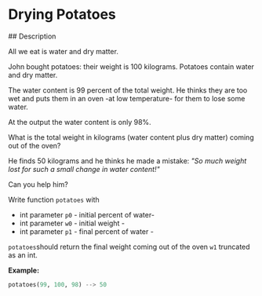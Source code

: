 # Drying Potatoes

## Description

All we eat is water and dry matter.

John bought potatoes: their weight is 100 kilograms. Potatoes contain water and dry matter.

The water content is 99 percent of the total weight. He thinks they are too wet and puts them in an oven -at low temperature- for them to lose some water.

At the output the water content is only 98%.

What is the total weight in kilograms (water content plus dry matter) coming out of the oven?

He finds 50 kilograms and he thinks he made a mistake: _"So much weight lost for such a small change in water content!"_

Can you help him?

Write function `potatoes` with

* int parameter `p0` - initial percent of water-
* int parameter `w0` - initial weight -
* int parameter `p1` - final percent of water -

`potatoes`should return the final weight coming out of the oven `w1` truncated as an int.

**Example:**

```python
potatoes(99, 100, 98) --> 50
```
